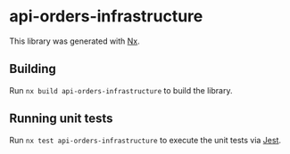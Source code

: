 # api-orders-infrastructure

This library was generated with [Nx](https://nx.dev).

## Building

Run `nx build api-orders-infrastructure` to build the library.

## Running unit tests

Run `nx test api-orders-infrastructure` to execute the unit tests via [Jest](https://jestjs.io).

